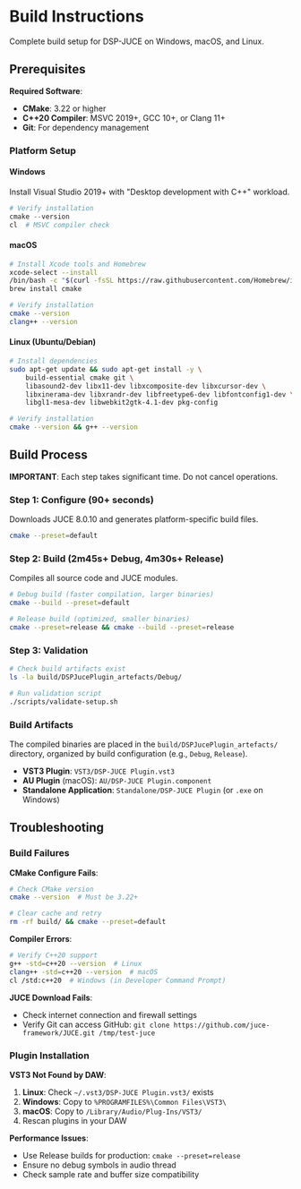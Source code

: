 # Build Instructions

Complete build setup for DSP-JUCE on Windows, macOS, and Linux.

## Prerequisites

**Required Software**:

- **CMake**: 3.22 or higher
- **C++20 Compiler**: MSVC 2019+, GCC 10+, or Clang 11+
- **Git**: For dependency management

### Platform Setup

#### Windows

Install Visual Studio 2019+ with "Desktop development with C++" workload.

```powershell
# Verify installation
cmake --version
cl  # MSVC compiler check
```

#### macOS

```bash
# Install Xcode tools and Homebrew
xcode-select --install
/bin/bash -c "$(curl -fsSL https://raw.githubusercontent.com/Homebrew/install/HEAD/install.sh)"
brew install cmake

# Verify installation  
cmake --version
clang++ --version
```

#### Linux (Ubuntu/Debian)

```bash
# Install dependencies
sudo apt-get update && sudo apt-get install -y \
    build-essential cmake git \
    libasound2-dev libx11-dev libxcomposite-dev libxcursor-dev \
    libxinerama-dev libxrandr-dev libfreetype6-dev libfontconfig1-dev \
    libgl1-mesa-dev libwebkit2gtk-4.1-dev pkg-config

# Verify installation
cmake --version && g++ --version
```

## Build Process

**IMPORTANT**: Each step takes significant time. Do not cancel operations.

### Step 1: Configure (90+ seconds)

Downloads JUCE 8.0.10 and generates platform-specific build files.

```bash
cmake --preset=default
```

### Step 2: Build (2m45s+ Debug, 4m30s+ Release)  

Compiles all source code and JUCE modules.

```bash
# Debug build (faster compilation, larger binaries)
cmake --build --preset=default

# Release build (optimized, smaller binaries)
cmake --preset=release && cmake --build --preset=release
```

### Step 3: Validation

```bash
# Check build artifacts exist
ls -la build/DSPJucePlugin_artefacts/Debug/

# Run validation script
./scripts/validate-setup.sh
```

### Build Artifacts

The compiled binaries are placed in the `build/DSPJucePlugin_artefacts/` directory,
organized by build configuration (e.g., `Debug`, `Release`).

- **VST3 Plugin**: `VST3/DSP-JUCE Plugin.vst3`
- **AU Plugin** (macOS): `AU/DSP-JUCE Plugin.component`
- **Standalone Application**: `Standalone/DSP-JUCE Plugin` (or `.exe` on Windows)

## Troubleshooting

### Build Failures

**CMake Configure Fails**:

```bash
# Check CMake version
cmake --version  # Must be 3.22+

# Clear cache and retry
rm -rf build/ && cmake --preset=default
```

**Compiler Errors**:

```bash  
# Verify C++20 support
g++ -std=c++20 --version  # Linux
clang++ -std=c++20 --version  # macOS
cl /std:c++20  # Windows (in Developer Command Prompt)
```

**JUCE Download Fails**:

- Check internet connection and firewall settings
- Verify Git can access GitHub: `git clone https://github.com/juce-framework/JUCE.git /tmp/test-juce`

### Plugin Installation

**VST3 Not Found by DAW**:

1. **Linux**: Check `~/.vst3/DSP-JUCE Plugin.vst3/` exists
2. **Windows**: Copy to `%PROGRAMFILES%\Common Files\VST3\`  
3. **macOS**: Copy to `/Library/Audio/Plug-Ins/VST3/`
4. Rescan plugins in your DAW

**Performance Issues**:

- Use Release builds for production: `cmake --preset=release`
- Ensure no debug symbols in audio thread
- Check sample rate and buffer size compatibility
